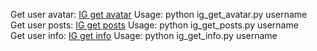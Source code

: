 Get user avatar: <a href="https://github.com/IllDieAnyway/instaparser/blob/main/ig_get_avatar.py">IG get avatar</a> Usage: python ig_get_avatar.py username
<br>
Get user posts: <a href="https://github.com/IllDieAnyway/instaparser/blob/main/ig_get_posts.py">IG get posts</a> Usage: python ig_get_posts.py username
<br>
Get user info: <a href="https://github.com/IllDieAnyway/instaparser/blob/main/ig_get_info.py">IG get info</a> Usage: python ig_get_info.py username
